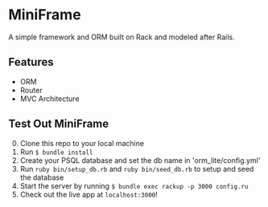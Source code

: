 # MiniFrame

A simple framework and ORM built on Rack and modeled after Rails.

## Features

* ORM
* Router
* MVC Architecture

## Test Out MiniFrame

0. Clone this repo to your local machine
0. Run `$ bundle install`
0. Create your PSQL database and set the db name in 'orm_lite/config.yml'
0. Run `ruby bin/setup_db.rb` and `ruby bin/seed_db.rb` to setup and seed the database
0. Start the server by running `$ bundle exec rackup -p 3000 config.ru`
0. Check out the live app at `localhost:3000`!
